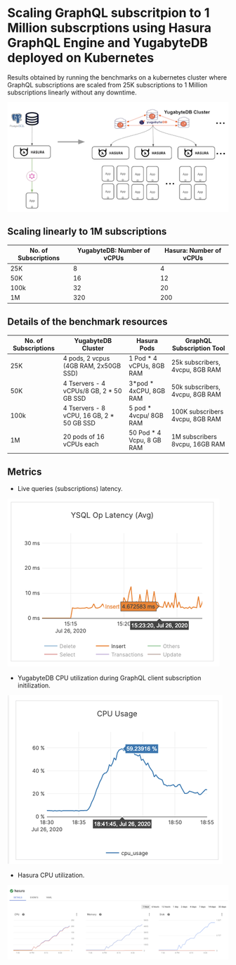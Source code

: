 # Scaling GraphQL subscritpion to 1 Million subscrptions using Hasura GraphQL Engine and YugabyteDB deployed on Kubernetes

Results obtained by running the benchmarks on a kubernetes cluster where GraphQL subscriptions are scaled from 25K subscriptions to 1 Million subscriptions linearly without any downtime. 

![Scaling GraphQL Apps using Distributed SQL](images/graphql_subscription_scale.png)

## Scaling linearly to 1M subscriptions

No. of Subscriptions | YugabyteDB: Number of vCPUs | Hasura: Number of vCPUs 
| -----------------------| ------------------------------------- | ------------------------------
25K | 8 | 4
50K | 16 | 12
100k | 32 | 20
1M | 320 | 200

## Details of the benchmark resources


No. of Subscriptions | YugabyteDB Cluster | Hasura Pods | GraphQL Subscription Tool
| -----------------------| ------------------------| ----------------|--------------------------------
25K  | 4 pods, 2 vcpus (4GB RAM, 2x50GB SSD) | 1 Pod * 4 vCPUs, 8GB RAM  | 25k subscribers, 4vcpu, 8GB RAM
50K  | 4 Tservers - 4 vCPUs/8 GB, 2 * 50 GB SSD | 3*pod * 4xCPU, 8GB RAM | 50k subscribers, 4vcpu, 8GB RAM
100k | 4 Tservers -  8 vCPU, 16 GB, 2 * 50 GB SSD | 5 pod * 4vcpu/ 8GB RAM | 100K subscribers 4vcpu, 8GB RAM
1M | 20 pods of 16 vCPUs each | 50 Pod * 4 Vcpu, 8 GB RAM | 1M subscribers 8vcpu, 16GB RAM

## Metrics

- Live queries (subscriptions) latency.

![latency](images/latency.png)

- YugabyteDB CPU utilization during GraphQL client subscription initilization.

![YB cpu utilization](images/yb_cpu_utilization.png)

- Hasura CPU utilization.

![Hasura cpu utilization](images/hasura_cpu_utilization.png)




